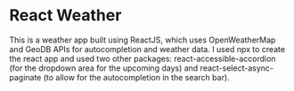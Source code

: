 # React Weather

This is a weather app built using ReactJS, which uses OpenWeatherMap and GeoDB APIs for autocompletion and weather data.
I used npx to create the react app and used two other packages: react-accessible-accordion (for the dropdown area for the upcoming days) and react-select-async-paginate (to allow for the autocompletion in the search bar).
